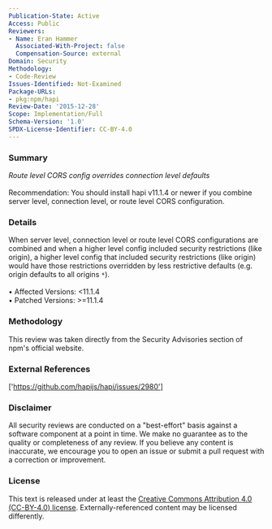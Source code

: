 ```yaml
---
Publication-State: Active
Access: Public
Reviewers:
- Name: Eran Hammer
  Associated-With-Project: false
  Compensation-Source: external
Domain: Security
Methodology:
- Code-Review
Issues-Identified: Not-Examined
Package-URLs:
- pkg:npm/hapi
Review-Date: '2015-12-28'
Scope: Implementation/Full
Schema-Version: '1.0'
SPDX-License-Identifier: CC-BY-4.0
---
```

### Summary
*Route level CORS config overrides connection level defaults*<br><br>Recommendation: You should install hapi v11.1.4 or newer if you combine server level, connection level, or route level CORS configuration.
### Details
When server level, connection level or route level CORS configurations are combined and when a higher level config included security restrictions (like origin), a higher level config that included security restrictions (like origin) would have those restrictions overridden by less restrictive defaults (e.g. origin defaults to all origins `*`).
<br><br>• Affected Versions: <11.1.4
<br>• Patched Versions: >=11.1.4
### Methodology
This review was taken directly from the Security Advisories section of npm's official website.
### External References
['https://github.com/hapijs/hapi/issues/2980']
### Disclaimer
All security reviews are conducted on a "best-effort" basis against a software component at a point in time. We make no guarantee as to the quality or completeness of any review. If you believe any content is inaccurate, we encourage you to open an issue or submit a pull request with a correction or improvement.
### License
This text is released under at least the [Creative Commons Attribution 4.0 (CC-BY-4.0) license](https://creativecommons.org/licenses/by/4.0/legalcode.txt). Externally-referenced content may be licensed differently.
